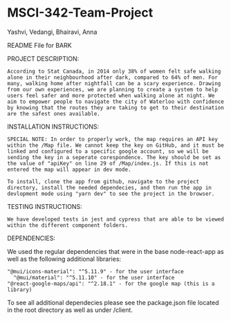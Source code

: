 # MSCI-342-Team-Project
Yashvi, Vedangi, Bhairavi, Anna

README File for BARK

PROJECT DESCRIPTION:
	
	According to Stat Canada, in 2014 only 38% of women felt safe walking alone in their neighbourhood after dark, compared to 64% of men. For many, walking home after nightfall can be a scary experience. Drawing from our own experiences, we are planning to create a system to help users feel safer and more protected when walking alone at night. We aim to empower people to navigate the city of Waterloo with confidence by knowing that the routes they are taking to get to their destination are the safest ones available.

INSTALLATION INSTRUCTIONS:

	SPECIAL NOTE: In order to properly work, the map requires an API key within the /Map file. We cannot keep the key on GitHub, and it must be linked and configured to a specific google account, so we will be sending the key in a seperate corespondence. The key should be set as the value of "apiKey" on line 29 of /Map/index.js. If this is not entered the map will appear in dev mode.

	To install, clone the app from github, navigate to the project directory, install the needed dependecies, and then run the app in devlopment mode using "yarn dev" to see the project in the browser. 

TESTING INSTRUCTIONS:

	We have developed tests in jest and cypress that are able to be viewed within the different component folders.

DEPENDENCIES: 

We used the regular dependencies that were in the base node-react-app as well as the following additional libraries: 

	"@mui/icons-material": "^5.11.9" - for the user interface
      "@mui/material": "^5.11.10" - for the user interface
	"@react-google-maps/api": "^2.18.1" - for the google map (this is a library)

To see all additional dependecies please see the package.json file located in the root directory as well as under /client.

